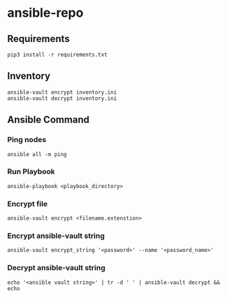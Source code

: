 # ansible-repo

## Requirements

```
pip3 install -r requirements.txt
```

## Inventory

```
ansible-vault encrypt inventory.ini
ansible-vault decrypt inventory.ini
```

## Ansible Command

### Ping nodes
```
ansible all -m ping
```

### Run Playbook

```
ansible-playbook <playbook_directory>
```

### Encrypt file

```
ansible-vault encrypt <filename.extenstion>
```

### Encrypt ansible-vault string

```
ansible-vault encrypt_string '<password>' --name '<password_name>'
```

### Decrypt ansible-vault string

```
echo '<ansible vault string>' | tr -d ' ' | ansible-vault decrypt && echo
```
